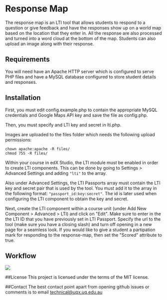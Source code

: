 # Response Map

The response map is an LTI tool that allows students to respond to a question or give feedback and have the responses show up on a world map based on the location that they enter in. All the response are also processed and turned into a word cloud at the bottom of the map. Students can also upload an image along with their response.

## Requirements
You will need have an Apache HTTP server which is configured to serve PHP files and have a MySQL database configured to store student details and responses.

## Installation
First, you must edit config.example.php to contain the appropriate MySQL credentials and Google Maps API key and save the file as config.php.

Then, you must specify and LTI key and secret in lti.php.

Images are uploaded to the files folder which needs the following upload permissions:
```
chown apache:apache -R files/
chmod 755 -R files/
```

Within your course in edX Studio, the LTI module must be enabled in order to create LTI components. This can be done by going to Settings > Advanced Settings and adding ```"lti"``` to the array.

Also under Advanced Settings, the LTI Passports array must contain the LTI key and secret pair that is used by the tool. You must add it to the array in the following format: ```"passport_id:key:secret"```. The id is later used when configuring the LTI component to obtain the key and secret.

Next, create the LTI component within a course unit (under Add New Component > Advanced > LTI) and click on "Edit". Make sure to enter in the the LTI ID that you have previously set in LTI Passport. Specify the url to the tool (make sure you have a closing slash) and turn off opening in a new page for a seamless look. If you would like to give a student a partipation mark for responding to the response-map, then set the "Scored" attribute to true.

## Workflow
<img src="https://github.com/UQ-UQx/response-map/blob/master/README_WORKFLOW_IMAGE.png?raw=true">

##License
This project is licensed under the terms of the MIT license.

##Contact
The best contact point apart from opening github issues or comments is to email technical@uqx.uq.edu.au
